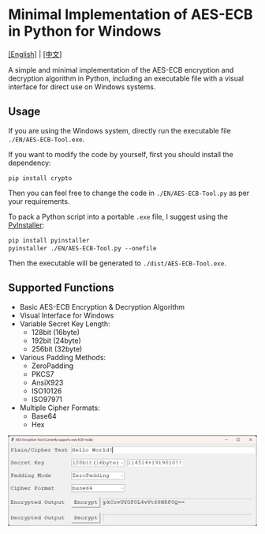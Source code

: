 # Minimal Implementation of AES-ECB in Python for Windows

[\[English\]](https://github.com/SanJerry007/AES-ECB-Minimal-Windows/blob/master/README-en.md)  |  [\[中文\]](https://github.com/SanJerry007/AES-ECB-Minimal-Windows/blob/master/README.md)

A simple and minimal implementation of the AES-ECB encryption and decryption algorithm in Python, including an executable file with a visual interface for direct use on Windows systems.

## Usage

If you are using the Windows system, directly run the executable file `./EN/AES-ECB-Tool.exe`.

If you want to modify the code by yourself, first you should install the dependency:

```shell
pip install crypto
```

Then you can feel free to change the code in `./EN/AES-ECB-Tool.py` as per your requirements.

To pack a Python script into a portable `.exe` file, I suggest using the [PyInstaller](https://pyinstaller.org/en/stable/):

```shell
pip install pyinstaller
pyinstaller ./EN/AES-ECB-Tool.py --onefile
```

Then the executable will be generated to `./dist/AES-ECB-Tool.exe`.

## Supported Functions

- Basic AES-ECB Encryption & Decryption Algorithm
- Visual Interface for Windows
- Variable Secret Key Length:
  - 128bit (16byte)
  - 192bit (24byte)
  - 256bit (32byte)
- Various Padding Methods: 
  - ZeroPadding
  - PKCS7
  - AnsiX923
  - ISO10126
  - ISO97971
- Multiple Cipher Formats:
  - Base64
  - Hex

<img src="imgs/example-en.png" alt="example-en.png" style="zoom:50%;" />
